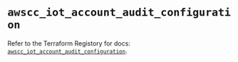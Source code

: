 # `awscc_iot_account_audit_configuration`

Refer to the Terraform Registory for docs: [`awscc_iot_account_audit_configuration`](https://registry.terraform.io/providers/hashicorp/awscc/0.70.0/docs/resources/iot_account_audit_configuration).
